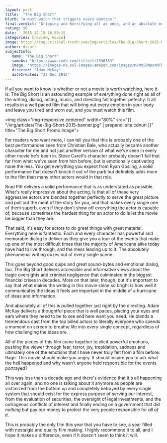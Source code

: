 ```yaml
---
layout: post
title:  "The Big Short"
blurb: "A must watch that triggers every emotion!"
final-verdict: "Gripping and horrifying all at once, and an absolute must watch."
rating: 90
date:   2015-12-19 16:59:15
categories: [review, movie]
image: https://img.critical-truth.com/img/articles/The-Big-Short-2015-banner.jpg
author: dscott
subjectInfo:
   name: "The Big Short"
   sameAs: "https://www.imdb.com/title/tt1596363"
   image: "https://images-na.ssl-images-amazon.com/images/M/MV5BNDc4MThhN2EtZjMzNC00ZDJmLThiZTgtNThlY2UxZWMzNjdkXkEyXkFqcGdeQXVyNDk3NzU2MTQ@._V1_SX300.jpg"
   director: "Adam McKay"
   dateCreated: "23 Dec 2015"
---
```


If all you want to know is whether or not a movie is worth watching, here it is: The Big Short is an astounding example of everything done right as all of the writing, dialog, acting, music, and directing fall together pefectly. It all results in a well paced film that will bring out every emotion in your body and leave you tired and worn out, and you must watch this film.

<img class="img-responsive centered" width="80%" src="{{ "/img/articles/The-Big-Short-2015-banner.jpg" | prepend: site.cdnurl }}" title="The Big Short Promo Image">

For readers who want more, I can tell you that this is probably one of the best performances seen from Christian Bale, who actually became another character for me and not just another version of what we've seen in every other movie he's been in. Steve Carell's character probably doesn't fall that far from what we've seen from him before, but is emotionally captivating none the less. You get everything you expect from Ryan Gosling, a solid performance that doesn't knock it out of the park but definitely adds more to the film than many other actors would in that role.

Brad Pitt delivers a solid performance that is as understated as possible. What's really impressive about the acting, is that all of these very aggressive actors are blended together perfectly to serve the great picture and pull out the meat of the story for you, and that makes every single one of them superb, even if they don't show off everything the actor is capable of, because sometimes the hardest thing for an actor to do is let the movie be bigger than they are.

That said, it's easy for actors to do great things with great material. Everything here is fantastic. Each and every character has powerful and memorable dialog to deliver as they give you a tour of the events that make up one of the most difficult times that the majority of Americans alive today have had to live through, and the mess leading up to it. The absolutely phenomenal writing oozes out of every single scene.

This goes beyond good quips and great sound-bytes and emotional dialog, too. The Big Short delivers accessible and informative views about the tragic oversights and criminal negligence that culminated in the biggest financial crises in decades. More on that later, though, but it's important to say that what makes the writing in this movie shine so bright is how well it communicates the ideas it feels are important in the middle of a hurricane of ideas and information.

And absolutely all of this is pulled together just right by the directing. Adam McKay delivers a thoughtful piece that is well paces, placing your eyes and ears where they need to be to see and here want you need. He blends a tremendous cast from the top billed actors to literally everyone who spends a moment on screen to breathe life into every single concept, regardless of how challenging the ideas are.

All of the pieces of this film come together to elicit powerful emotions, pushing the viewer through fear, terror, joy, trepidation, sadness and ultimately one of the emotions that I have never truly felt from a film before: Rage. This movie should make you angry. It should inspire you to ask what the hell happened and why wasn't anyone held responsible for the events portrayed?

This was less than a decade ago and there's evidence that it's all happening all over again, and no one is talking about it anymore as people are victimized from the bottom up and completely betrayed by every single system that should exist for the express purpose of serving our interest, from the evaluation of securities, the oversight of legal investments, and the outrageous conflicts of interest and finally ending on a government that did *nothing* but pay our money to protect the very people responsible for *all of it*.

This is probably the only film this year that you have to see, a year filled with nostalgia and quality film making. I highly recommend it to all, and I hope it makes a difference, even if it doesn't seem to think it will.

